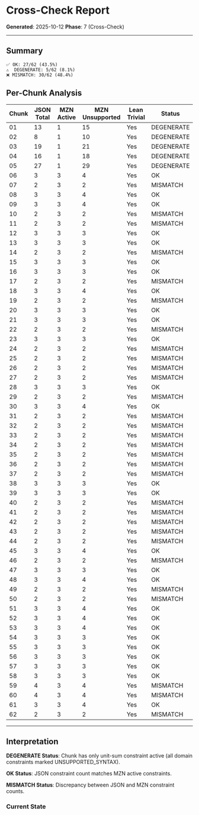 # Cross-Check Report

**Generated**: 2025-10-12
**Phase**: 7 (Cross-Check)

---

## Summary

```
✅ OK: 27/62 (43.5%)
⚠️  DEGENERATE: 5/62 (8.1%)
❌ MISMATCH: 30/62 (48.4%)
```

## Per-Chunk Analysis

| Chunk | JSON Total | MZN Active | MZN Unsupported | Lean Trivial | Status |
|-------|------------|------------|-----------------|--------------|--------|
| 01 | 13 | 1 | 15 | Yes | DEGENERATE |
| 02 | 8 | 1 | 10 | Yes | DEGENERATE |
| 03 | 19 | 1 | 21 | Yes | DEGENERATE |
| 04 | 16 | 1 | 18 | Yes | DEGENERATE |
| 05 | 27 | 1 | 29 | Yes | DEGENERATE |
| 06 | 3 | 3 | 4 | Yes | OK |
| 07 | 2 | 3 | 2 | Yes | MISMATCH |
| 08 | 3 | 3 | 4 | Yes | OK |
| 09 | 3 | 3 | 4 | Yes | OK |
| 10 | 2 | 3 | 2 | Yes | MISMATCH |
| 11 | 2 | 3 | 2 | Yes | MISMATCH |
| 12 | 3 | 3 | 3 | Yes | OK |
| 13 | 3 | 3 | 3 | Yes | OK |
| 14 | 2 | 3 | 2 | Yes | MISMATCH |
| 15 | 3 | 3 | 3 | Yes | OK |
| 16 | 3 | 3 | 3 | Yes | OK |
| 17 | 2 | 3 | 2 | Yes | MISMATCH |
| 18 | 3 | 3 | 4 | Yes | OK |
| 19 | 2 | 3 | 2 | Yes | MISMATCH |
| 20 | 3 | 3 | 3 | Yes | OK |
| 21 | 3 | 3 | 3 | Yes | OK |
| 22 | 2 | 3 | 2 | Yes | MISMATCH |
| 23 | 3 | 3 | 3 | Yes | OK |
| 24 | 2 | 3 | 2 | Yes | MISMATCH |
| 25 | 2 | 3 | 2 | Yes | MISMATCH |
| 26 | 2 | 3 | 2 | Yes | MISMATCH |
| 27 | 2 | 3 | 2 | Yes | MISMATCH |
| 28 | 3 | 3 | 3 | Yes | OK |
| 29 | 2 | 3 | 2 | Yes | MISMATCH |
| 30 | 3 | 3 | 4 | Yes | OK |
| 31 | 2 | 3 | 2 | Yes | MISMATCH |
| 32 | 2 | 3 | 2 | Yes | MISMATCH |
| 33 | 2 | 3 | 2 | Yes | MISMATCH |
| 34 | 2 | 3 | 2 | Yes | MISMATCH |
| 35 | 2 | 3 | 2 | Yes | MISMATCH |
| 36 | 2 | 3 | 2 | Yes | MISMATCH |
| 37 | 2 | 3 | 2 | Yes | MISMATCH |
| 38 | 3 | 3 | 3 | Yes | OK |
| 39 | 3 | 3 | 3 | Yes | OK |
| 40 | 2 | 3 | 2 | Yes | MISMATCH |
| 41 | 2 | 3 | 2 | Yes | MISMATCH |
| 42 | 2 | 3 | 2 | Yes | MISMATCH |
| 43 | 2 | 3 | 2 | Yes | MISMATCH |
| 44 | 2 | 3 | 2 | Yes | MISMATCH |
| 45 | 3 | 3 | 4 | Yes | OK |
| 46 | 2 | 3 | 2 | Yes | MISMATCH |
| 47 | 3 | 3 | 3 | Yes | OK |
| 48 | 3 | 3 | 4 | Yes | OK |
| 49 | 2 | 3 | 2 | Yes | MISMATCH |
| 50 | 2 | 3 | 2 | Yes | MISMATCH |
| 51 | 3 | 3 | 4 | Yes | OK |
| 52 | 3 | 3 | 4 | Yes | OK |
| 53 | 3 | 3 | 4 | Yes | OK |
| 54 | 3 | 3 | 3 | Yes | OK |
| 55 | 3 | 3 | 3 | Yes | OK |
| 56 | 3 | 3 | 3 | Yes | OK |
| 57 | 3 | 3 | 3 | Yes | OK |
| 58 | 3 | 3 | 3 | Yes | OK |
| 59 | 4 | 3 | 4 | Yes | MISMATCH |
| 60 | 4 | 3 | 4 | Yes | MISMATCH |
| 61 | 3 | 3 | 4 | Yes | OK |
| 62 | 2 | 3 | 2 | Yes | MISMATCH |

---

## Interpretation

**DEGENERATE Status**: Chunk has only unit-sum constraint active (all domain constraints marked UNSUPPORTED_SYNTAX).

**OK Status**: JSON constraint count matches MZN active constraints.

**MISMATCH Status**: Discrepancy between JSON and MZN constraint counts.

### Current State

